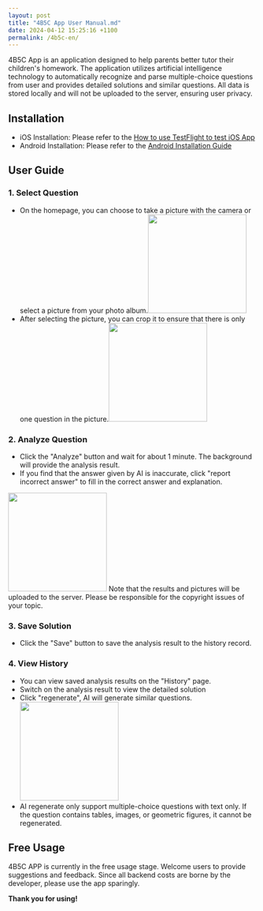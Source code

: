 ```yaml
---
layout: post
title: "4B5C App User Manual.md"
date: 2024-04-12 15:25:16 +1100
permalink: /4b5c-en/
---
```


4B5C App is an application designed to help parents better tutor their children's homework. The application utilizes artificial intelligence technology to automatically recognize and parse multiple-choice questions from user and provides detailed solutions and similar questions. All data is stored locally and will not be uploaded to the server, ensuring user privacy.

## Installation

- iOS Installation: Please refer to the [How to use TestFlight to test iOS App](https://www.google.com/search?sca_esv=f9e9aef3ae3c6c42&rlz=1C5CHFA_enAU851AU851&tbm=vid&sxsrf=ACQVn0_V-hYKbFtkWHTUjAN-p_NeOUdiQg:1713865668271&q=install+app+from+testflight&sa=X&ved=2ahUKEwjz9uWSh9iFAxXVs1YBHavTDPIQ8ccDegQIEhAF&biw=1865&bih=845&dpr=1#fpstate=ive&vld=cid:1d194f0e,vid:AmQyB-AADhE,st:0)
- Android Installation: Please refer to the [Android Installation Guide](https://learn.microsoft.com/en-us/appcenter/distribution/testers/testing-android)

## User Guide

### 1. Select Question

- On the homepage, you can choose to take a picture with the camera or select a picture from your photo album.<img src="https://www.flyperstudio.com/images/4b5c/main_page.jpeg" width="200" />
- After selecting the picture, you can crop it to ensure that there is only one question in the picture.<img src="https://www.flyperstudio.com/images/4b5c/image_crop.png" width="200" />

### 2. Analyze Question

- Click the "Analyze" button and wait for about 1 minute. The background will provide the analysis result.
- If you find that the answer given by AI is inaccurate, click "report incorrect answer" to fill in the correct answer and explanation.
<img src="https://www.flyperstudio.com/images/4b5c/analysis_image.jpeg" width="200" />
Note that the results and pictures will be uploaded to the server. Please be responsible for the copyright issues of your topic.

### 3. Save Solution

- Click the "Save" button to save the analysis result to the history record.

### 4. View History

- You can view saved analysis results on the "History" page.
- Switch on the analysis result to view the detailed solution 
- Click "regenerate", AI will generate similar questions.<img src="https://www.flyperstudio.com/images/4b5c/regenerate_qa.png" width="200" />
- AI regenerate only support multiple-choice questions with text only. If the question contains tables, images, or geometric figures, it cannot be regenerated.

## Free Usage

4B5C APP is currently in the free usage stage. Welcome users to provide suggestions and feedback. Since all backend costs are borne by the developer, please use the app sparingly.

**Thank you for using!**
